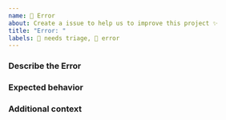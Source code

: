 ```yaml
---
name: 🐞 Error
about: Create a issue to help us to improve this project ✨
title: "Error: "
labels: 👀 needs triage, 🐞 error
---
```


### Describe the Error

<!-- A clear and concise description of what the bug is. -->

### Expected behavior

<!-- A clear and concise description of what you expected to happen. -->

### Additional context

<!-- Add any other context about the problem or helpful links here. -->
